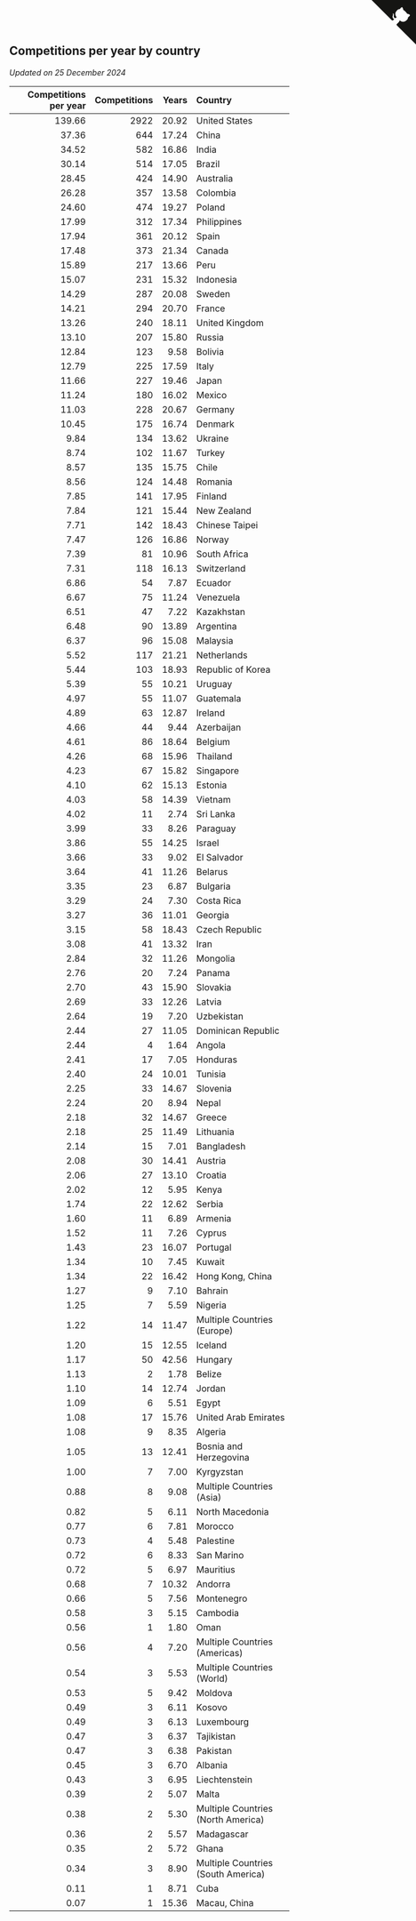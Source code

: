 ## Competitions per year by country

*Updated on 25 December 2024*

| Competitions per year | Competitions | Years | Country |
| ---: | ---: | ---: | :--- |
| 139.66 | 2922 | 20.92 | United States |
| 37.36 | 644 | 17.24 | China |
| 34.52 | 582 | 16.86 | India |
| 30.14 | 514 | 17.05 | Brazil |
| 28.45 | 424 | 14.90 | Australia |
| 26.28 | 357 | 13.58 | Colombia |
| 24.60 | 474 | 19.27 | Poland |
| 17.99 | 312 | 17.34 | Philippines |
| 17.94 | 361 | 20.12 | Spain |
| 17.48 | 373 | 21.34 | Canada |
| 15.89 | 217 | 13.66 | Peru |
| 15.07 | 231 | 15.32 | Indonesia |
| 14.29 | 287 | 20.08 | Sweden |
| 14.21 | 294 | 20.70 | France |
| 13.26 | 240 | 18.11 | United Kingdom |
| 13.10 | 207 | 15.80 | Russia |
| 12.84 | 123 | 9.58 | Bolivia |
| 12.79 | 225 | 17.59 | Italy |
| 11.66 | 227 | 19.46 | Japan |
| 11.24 | 180 | 16.02 | Mexico |
| 11.03 | 228 | 20.67 | Germany |
| 10.45 | 175 | 16.74 | Denmark |
| 9.84 | 134 | 13.62 | Ukraine |
| 8.74 | 102 | 11.67 | Turkey |
| 8.57 | 135 | 15.75 | Chile |
| 8.56 | 124 | 14.48 | Romania |
| 7.85 | 141 | 17.95 | Finland |
| 7.84 | 121 | 15.44 | New Zealand |
| 7.71 | 142 | 18.43 | Chinese Taipei |
| 7.47 | 126 | 16.86 | Norway |
| 7.39 | 81 | 10.96 | South Africa |
| 7.31 | 118 | 16.13 | Switzerland |
| 6.86 | 54 | 7.87 | Ecuador |
| 6.67 | 75 | 11.24 | Venezuela |
| 6.51 | 47 | 7.22 | Kazakhstan |
| 6.48 | 90 | 13.89 | Argentina |
| 6.37 | 96 | 15.08 | Malaysia |
| 5.52 | 117 | 21.21 | Netherlands |
| 5.44 | 103 | 18.93 | Republic of Korea |
| 5.39 | 55 | 10.21 | Uruguay |
| 4.97 | 55 | 11.07 | Guatemala |
| 4.89 | 63 | 12.87 | Ireland |
| 4.66 | 44 | 9.44 | Azerbaijan |
| 4.61 | 86 | 18.64 | Belgium |
| 4.26 | 68 | 15.96 | Thailand |
| 4.23 | 67 | 15.82 | Singapore |
| 4.10 | 62 | 15.13 | Estonia |
| 4.03 | 58 | 14.39 | Vietnam |
| 4.02 | 11 | 2.74 | Sri Lanka |
| 3.99 | 33 | 8.26 | Paraguay |
| 3.86 | 55 | 14.25 | Israel |
| 3.66 | 33 | 9.02 | El Salvador |
| 3.64 | 41 | 11.26 | Belarus |
| 3.35 | 23 | 6.87 | Bulgaria |
| 3.29 | 24 | 7.30 | Costa Rica |
| 3.27 | 36 | 11.01 | Georgia |
| 3.15 | 58 | 18.43 | Czech Republic |
| 3.08 | 41 | 13.32 | Iran |
| 2.84 | 32 | 11.26 | Mongolia |
| 2.76 | 20 | 7.24 | Panama |
| 2.70 | 43 | 15.90 | Slovakia |
| 2.69 | 33 | 12.26 | Latvia |
| 2.64 | 19 | 7.20 | Uzbekistan |
| 2.44 | 27 | 11.05 | Dominican Republic |
| 2.44 | 4 | 1.64 | Angola |
| 2.41 | 17 | 7.05 | Honduras |
| 2.40 | 24 | 10.01 | Tunisia |
| 2.25 | 33 | 14.67 | Slovenia |
| 2.24 | 20 | 8.94 | Nepal |
| 2.18 | 32 | 14.67 | Greece |
| 2.18 | 25 | 11.49 | Lithuania |
| 2.14 | 15 | 7.01 | Bangladesh |
| 2.08 | 30 | 14.41 | Austria |
| 2.06 | 27 | 13.10 | Croatia |
| 2.02 | 12 | 5.95 | Kenya |
| 1.74 | 22 | 12.62 | Serbia |
| 1.60 | 11 | 6.89 | Armenia |
| 1.52 | 11 | 7.26 | Cyprus |
| 1.43 | 23 | 16.07 | Portugal |
| 1.34 | 10 | 7.45 | Kuwait |
| 1.34 | 22 | 16.42 | Hong Kong, China |
| 1.27 | 9 | 7.10 | Bahrain |
| 1.25 | 7 | 5.59 | Nigeria |
| 1.22 | 14 | 11.47 | Multiple Countries (Europe) |
| 1.20 | 15 | 12.55 | Iceland |
| 1.17 | 50 | 42.56 | Hungary |
| 1.13 | 2 | 1.78 | Belize |
| 1.10 | 14 | 12.74 | Jordan |
| 1.09 | 6 | 5.51 | Egypt |
| 1.08 | 17 | 15.76 | United Arab Emirates |
| 1.08 | 9 | 8.35 | Algeria |
| 1.05 | 13 | 12.41 | Bosnia and Herzegovina |
| 1.00 | 7 | 7.00 | Kyrgyzstan |
| 0.88 | 8 | 9.08 | Multiple Countries (Asia) |
| 0.82 | 5 | 6.11 | North Macedonia |
| 0.77 | 6 | 7.81 | Morocco |
| 0.73 | 4 | 5.48 | Palestine |
| 0.72 | 6 | 8.33 | San Marino |
| 0.72 | 5 | 6.97 | Mauritius |
| 0.68 | 7 | 10.32 | Andorra |
| 0.66 | 5 | 7.56 | Montenegro |
| 0.58 | 3 | 5.15 | Cambodia |
| 0.56 | 1 | 1.80 | Oman |
| 0.56 | 4 | 7.20 | Multiple Countries (Americas) |
| 0.54 | 3 | 5.53 | Multiple Countries (World) |
| 0.53 | 5 | 9.42 | Moldova |
| 0.49 | 3 | 6.11 | Kosovo |
| 0.49 | 3 | 6.13 | Luxembourg |
| 0.47 | 3 | 6.37 | Tajikistan |
| 0.47 | 3 | 6.38 | Pakistan |
| 0.45 | 3 | 6.70 | Albania |
| 0.43 | 3 | 6.95 | Liechtenstein |
| 0.39 | 2 | 5.07 | Malta |
| 0.38 | 2 | 5.30 | Multiple Countries (North America) |
| 0.36 | 2 | 5.57 | Madagascar |
| 0.35 | 2 | 5.72 | Ghana |
| 0.34 | 3 | 8.90 | Multiple Countries (South America) |
| 0.11 | 1 | 8.71 | Cuba |
| 0.07 | 1 | 15.36 | Macau, China |


<a href="https://github.com/jonatanklosko/wca_statistics" class="github-corner" aria-label="View source on Github"><svg width="80" height="80" viewBox="0 0 250 250" style="fill:#151513; color:#fff; position: absolute; top: 0; border: 0; right: 0;" aria-hidden="true"><path d="M0,0 L115,115 L130,115 L142,142 L250,250 L250,0 Z"></path><path d="M128.3,109.0 C113.8,99.7 119.0,89.6 119.0,89.6 C122.0,82.7 120.5,78.6 120.5,78.6 C119.2,72.0 123.4,76.3 123.4,76.3 C127.3,80.9 125.5,87.3 125.5,87.3 C122.9,97.6 130.6,101.9 134.4,103.2" fill="currentColor" style="transform-origin: 130px 106px;" class="octo-arm"></path><path d="M115.0,115.0 C114.9,115.1 118.7,116.5 119.8,115.4 L133.7,101.6 C136.9,99.2 139.9,98.4 142.2,98.6 C133.8,88.0 127.5,74.4 143.8,58.0 C148.5,53.4 154.0,51.2 159.7,51.0 C160.3,49.4 163.2,43.6 171.4,40.1 C171.4,40.1 176.1,42.5 178.8,56.2 C183.1,58.6 187.2,61.8 190.9,65.4 C194.5,69.0 197.7,73.2 200.1,77.6 C213.8,80.2 216.3,84.9 216.3,84.9 C212.7,93.1 206.9,96.0 205.4,96.6 C205.1,102.4 203.0,107.8 198.3,112.5 C181.9,128.9 168.3,122.5 157.7,114.1 C157.9,116.9 156.7,120.9 152.7,124.9 L141.0,136.5 C139.8,137.7 141.6,141.9 141.8,141.8 Z" fill="currentColor" class="octo-body"></path></svg></a><style>.github-corner:hover .octo-arm{animation:octocat-wave 560ms ease-in-out}@keyframes octocat-wave{0%,100%{transform:rotate(0)}20%,60%{transform:rotate(-25deg)}40%,80%{transform:rotate(10deg)}}@media (max-width:500px){.github-corner:hover .octo-arm{animation:none}.github-corner .octo-arm{animation:octocat-wave 560ms ease-in-out}}</style>
